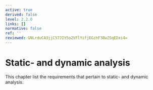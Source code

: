 ```yaml
---
active: true
derived: false
level: 2.2.0
links: []
normative: false
ref: ''
reviewed: GNLrduCA3jjC57JIY5o2VFlYifjEGzhF3BwZSqEDxi4=
---
```


# Static- and dynamic analysis

This chapter list the requirements that pertain to static- and dynamic analysis.